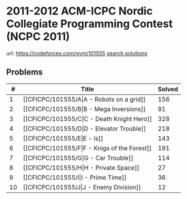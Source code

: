 # 2011-2012 ACM-ICPC Nordic Collegiate Programming Contest (NCPC 2011)

url: https://codeforces.com/gym/101555
[search solutions](https://www.google.com/search?q=Solution+OR+題解+2011-2012+ACM-ICPC+Nordic+Collegiate+Programming+Contest+(NCPC+2011))

## Problems

| # | Title | Solved |
| --- | --- | --- |
|1|[[CFICPC/101555/A\|A - Robots on a grid]]|156|
|2|[[CFICPC/101555/B\|B - Mega Inversions]]|91|
|3|[[CFICPC/101555/C\|C - Death Knight Hero]]|328|
|4|[[CFICPC/101555/D\|D - Elevator Trouble]]|218|
|5|[[CFICPC/101555/E\|E - ls]]|143|
|6|[[CFICPC/101555/F\|F - Knigs of the Forest]]|191|
|7|[[CFICPC/101555/G\|G - Car Trouble]]|114|
|8|[[CFICPC/101555/H\|H - Private Space]]|27|
|9|[[CFICPC/101555/I\|I - Prime Time]]|36|
|10|[[CFICPC/101555/J\|J - Enemy Division]]|12|
